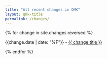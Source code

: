 ```yaml
---
title: "All recent changes in QMK"
layout: qmk-title
permalink: /changes/
---
```


{% for change in site.changes reversed %}
<p>
  {{change.date | date: "%F"}}  - <a href="{{ change.url }}">{{ change.title }}</a>
</p>
{% endfor %}